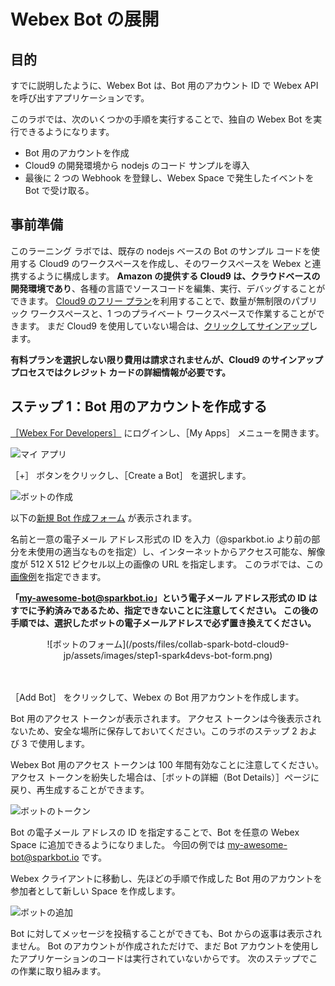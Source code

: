 # Webex Bot の展開


## 目的

すでに説明したように、Webex Bot は、Bot 用のアカウント ID で Webex API を呼び出すアプリケーションです。

このラボでは、次のいくつかの手順を実行することで、独自の Webex Bot を実行できるようになります。
- Bot 用のアカウントを作成
- Cloud9 の開発環境から nodejs のコード サンプルを導入
- 最後に 2 つの Webhook を登録し、Webex Space で発生したイベントを Bot で受け取る。


## 事前準備

このラーニング ラボでは、既存の nodejs ベースの Bot のサンプル コードを使用する Cloud9 のワークスペースを作成し、そのワークスペースを Webex と連携するように構成します。
**Amazon の提供する Cloud9 は、クラウドベースの開発環境であり**、各種の言語でソースコードを編集、実行、デバッグすることができます。
[Cloud9 のフリー プラン](https://docs.c9.io/docs/picking-a-plan)を利用することで、数量が無制限のパブリック ワークスペースと、1 つのプライベート ワークスペースで作業することができます。
まだ Cloud9 を使用していない場合は、[クリックしてサインアップ](https://c9.io)します。

__有料プランを選択しない限り費用は請求されませんが、Cloud9 のサインアップ プロセスではクレジット カードの詳細情報が必要です。__


## ステップ 1：Bot 用のアカウントを作成する

[［Webex For Developers］](https://developer.ciscospark.com) にログインし、［My Apps］ メニューを開きます。

![マイ アプリ](/posts/files/collab-spark-botd-cloud9-jp/assets/images/step1-spark4devs-myapps.png)
<br/>

［+］ ボタンをクリックし、［Create a Bot］ を選択します。

![ボットの作成](/posts/files/collab-spark-botd-cloud9-jp/assets/images/step1-spark4devs-create-a-bot.png)
<br/>

以下の[新規 Bot 作成フォーム](https://developer.ciscospark.com/add-bot.html) が表示されます。

名前と一意の電子メール アドレス形式の ID を入力（@sparkbot.io より前の部分を未使用の適当なものを指定）し、インターネットからアクセス可能な、解像度が 512 X 512 ピクセル以上の画像の URL を指定します。
このラボでは、この[画像例](http://bit.ly/WebexBot-512x512)を指定できます。

__「my-awesome-bot@sparkbot.io」という電子メール アドレス形式の ID はすでに予約済みであるため、指定できないことに注意してください。
この後の手順では、選択したボットの電子メールアドレスで必ず置き換えてください。__

<div align="center">![ボットのフォーム](/posts/files/collab-spark-botd-cloud9-jp/assets/images/step1-spark4devs-bot-form.png)</div><br/><br/>


［Add Bot］ をクリックして、Webex の Bot 用アカウントを作成します。

Bot 用のアクセス トークンが表示されます。
アクセス トークンは今後表示されないため、安全な場所に保存しておいてください。このラボのステップ 2 および 3 で使用します。

Webex Bot 用のアクセス トークンは 100 年間有効なことに注意してください。
アクセス トークンを紛失した場合は、［ボットの詳細（Bot Details）］ページに戻り、再生成することができます。


![ボットのトークン](/posts/files/collab-spark-botd-cloud9-jp/assets/images/step1-spark4devs-bot-token.png)
<br/>

Bot の電子メール アドレスの ID を指定することで、Bot を任意の Webex Space に追加できるようになりました。
今回の例では my-awesome-bot@sparkbot.io です。

Webex クライアントに移動し、先ほどの手順で作成した Bot 用のアカウントを参加者として新しい Space を作成します。

![ボットの追加](/posts/files/collab-spark-botd-cloud9-jp/assets/images/step1-ciscospark-add-bot.png)
<br/>

Bot に対してメッセージを投稿することができても、Bot からの返事は表示されません。
Bot のアカウントが作成されただけで、まだ Bot アカウントを使用したアプリケーションのコードは実行されていないからです。
次のステップでこの作業に取り組みます。

